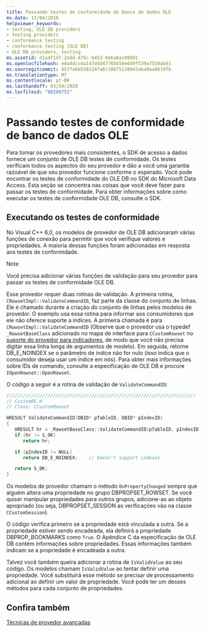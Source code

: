 ```yaml
---
title: Passando testes de conformidade de banco de dados OLE
ms.date: 11/04/2016
helpviewer_keywords:
- testing, OLE DB providers
- testing providers
- conformance testing
- conformance testing [OLE DB]
- OLE DB providers, testing
ms.assetid: d1a4f147-2edd-476c-b452-0e6a0ac09891
ms.openlocfilehash: eda4dccda147ddd4776bb56e649f539a7550abd1
ms.sourcegitcommit: 857fa6b530224fa6c18675138043aba9aa0619fb
ms.translationtype: MT
ms.contentlocale: pt-BR
ms.lasthandoff: 03/24/2020
ms.locfileid: "80209752"
---
```

# <a name="passing-ole-db-conformance-tests"></a>Passando testes de conformidade de banco de dados OLE

Para tornar os provedores mais consistentes, o SDK de acesso a dados fornece um conjunto de OLE DB testes de conformidade. Os testes verificam todos os aspectos do seu provedor e dão a você uma garantia razoável de que seu provedor funcione conforme o esperado. Você pode encontrar os testes de conformidade do OLE DB no SDK do Microsoft Data Access. Esta seção se concentra nas coisas que você deve fazer para passar os testes de conformidade. Para obter informações sobre como executar os testes de conformidade OLE DB, consulte o SDK.

## <a name="running-the-conformance-tests"></a>Executando os testes de conformidade

No Visual C++ 6,0, os modelos de provedor de OLE DB adicionaram várias funções de conexão para permitir que você verifique valores e propriedades. A maioria dessas funções foram adicionadas em resposta aos testes de conformidade.

> [!NOTE]
> Você precisa adicionar várias funções de validação para seu provedor para passar os testes de conformidade OLE DB.

Esse provedor requer duas rotinas de validação. A primeira rotina, `CRowsetImpl::ValidateCommandID`, faz parte da classe do conjunto de linhas. Ele é chamado durante a criação do conjunto de linhas pelos modelos de provedor. O exemplo usa essa rotina para informar aos consumidores que ele não oferece suporte a índices. A primeira chamada é para `CRowsetImpl::ValidateCommandID` (Observe que o provedor usa o typedef `_RowsetBaseClass` adicionado no mapa de interface para `CCustomRowset` no [suporte do provedor para indicadores](../../data/oledb/provider-support-for-bookmarks.md), de modo que você não precisa digitar essa linha longa de argumentos de modelo). Em seguida, retorne DB_E_NOINDEX se o parâmetro de índice não for nulo (isso indica que o consumidor deseja usar um índice em nós). Para obter mais informações sobre IDs de comando, consulte a especificação de OLE DB e procure `IOpenRowset::OpenRowset`.

O código a seguir é a rotina de validação de `ValidateCommandID`:

```cpp
/////////////////////////////////////////////////////////////////////
// CustomRS.H
// Class: CCustomRowset

HRESULT ValidateCommandID(DBID* pTableID, DBID* pIndexID)
{
   HRESULT hr = _RowsetBaseClass::ValidateCommandID(pTableID, pIndexID);
   if (hr != S_OK)
      return hr;

   if (pIndexID != NULL)
      return DB_E_NOINDEX;    // Doesn't support indexes

   return S_OK;
}
```

Os modelos de provedor chamam o método `OnPropertyChanged` sempre que alguém altera uma propriedade no grupo DBPROPSET_ROWSET. Se você quiser manipular propriedades para outros grupos, adicione-as ao objeto apropriado (ou seja, DBPROPSET_SESSION as verificações vão na classe `CCustomSession`).

O código verifica primeiro se a propriedade está vinculada a outra. Se a propriedade estiver sendo encadeada, ela definirá a propriedade DBPROP_BOOKMARKS como `True`. O Apêndice C da especificação de OLE DB contém informações sobre propriedades. Essas informações também indicam se a propriedade é encadeada a outra.

Talvez você também queira adicionar a rotina de `IsValidValue` ao seu código. Os modelos chamam `IsValidValue` ao tentar definir uma propriedade. Você substituirá esse método se precisar de processamento adicional ao definir um valor de propriedade. Você pode ter um desses métodos para cada conjunto de propriedades.

## <a name="see-also"></a>Confira também

[Técnicas de provedor avançadas](../../data/oledb/advanced-provider-techniques.md)
